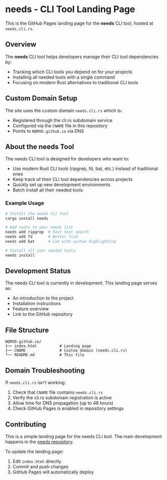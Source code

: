 # needs - CLI Tool Landing Page

This is the GitHub Pages landing page for the **needs** CLI tool, hosted at `needs.cli.rs`.

## Overview

The **needs** CLI tool helps developers manage their CLI tool dependencies by:
- Tracking which CLI tools you depend on for your projects
- Installing all needed tools with a single command
- Focusing on modern Rust alternatives to traditional CLI tools

## Custom Domain Setup

The site uses the custom domain `needs.cli.rs` which is:
- Registered through the cli.rs subdomain service
- Configured via the `CNAME` file in this repository
- Points to `NQMVD.github.io` via DNS

## About the needs Tool

The needs CLI tool is designed for developers who want to:
- Use modern Rust CLI tools (ripgrep, fd, bat, etc.) instead of traditional ones
- Keep track of their CLI tool dependencies across projects
- Quickly set up new development environments
- Batch install all their needed tools

### Example Usage

```bash
# Install the needs CLI tool
cargo install needs

# Add tools to your needs list
needs add ripgrep  # Fast text search
needs add fd       # Better find
needs add bat      # Cat with syntax highlighting

# Install all your needed tools
needs install
```

## Development Status

The needs CLI tool is currently in development. This landing page serves as:
- An introduction to the project
- Installation instructions
- Feature overview
- Link to the GitHub repository

## File Structure

```
NQMVD.github.io/
├── index.html          # Landing page
├── CNAME               # Custom domain (needs.cli.rs)
└── README.md           # This file
```

## Domain Troubleshooting

If `needs.cli.rs` isn't working:
1. Check that `CNAME` file contains `needs.cli.rs`
2. Verify the cli.rs subdomain registration is active
3. Allow time for DNS propagation (up to 48 hours)
4. Check GitHub Pages is enabled in repository settings

## Contributing

This is a simple landing page for the needs CLI tool. The main development happens in the [needs repository](https://github.com/NQMVD/needs).

To update the landing page:
1. Edit `index.html` directly
2. Commit and push changes
3. GitHub Pages will automatically deploy